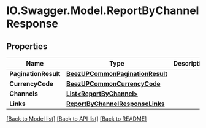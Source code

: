 # IO.Swagger.Model.ReportByChannelResponse
## Properties

Name | Type | Description | Notes
------------ | ------------- | ------------- | -------------
**PaginationResult** | [**BeezUPCommonPaginationResult**](BeezUPCommonPaginationResult.md) |  | 
**CurrencyCode** | [**BeezUPCommonCurrencyCode**](BeezUPCommonCurrencyCode.md) |  | 
**Channels** | [**List&lt;ReportByChannel&gt;**](ReportByChannel.md) |  | 
**Links** | [**ReportByChannelResponseLinks**](ReportByChannelResponseLinks.md) |  | 

[[Back to Model list]](../README.md#documentation-for-models) [[Back to API list]](../README.md#documentation-for-api-endpoints) [[Back to README]](../README.md)

